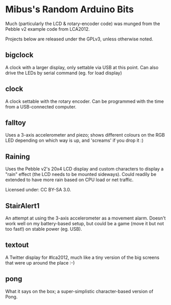 Mibus's Random Arduino Bits
===========================

Much (particularly the LCD & rotary-encoder code) was munged from the Pebble v2 example code from LCA2012.

Projects below are released under the GPLv3, unless otherwise noted.

bigclock
--------

A clock with a larger display, only settable via USB at this point. Can also drive the LEDs by serial command (eg. for load display)

clock
-----

A clock settable with the rotary encoder. Can be programmed with the time from a USB-connected computer.

falltoy
-------

Uses a 3-axis accelerometer and piezo; shows different colours on the RGB LED depending on which way is up, and 'screams' if you drop it :)

Raining
-------

Uses the Pebble v2's 20x4 LCD display and custom characters to display a "rain" effect (the LCD needs to be mounted sideways). Could readily be extended to have more rain based on CPU load or net traffic.

Licensed under: CC BY-SA 3.0.

StairAlert1
-----------

An attempt at using the 3-axis accelerometer as a movement alarm. Doesn't work well on my battery-based setup, but could be a game (move it but not too fast!) on stable power (eg. USB).

textout
-------

A Twitter display for #lca2012, much like a tiny version of the big screens that were up around the place :-)

pong
----

What it says on the box; a super-simplistic character-based version of Pong.

